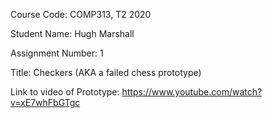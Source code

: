 Course Code: COMP313, T2 2020

Student Name: Hugh Marshall

Assignment Number: 1

Title: Checkers (AKA a failed chess prototype)

Link to video of Prototype: https://www.youtube.com/watch?v=xE7whFbGTgc
